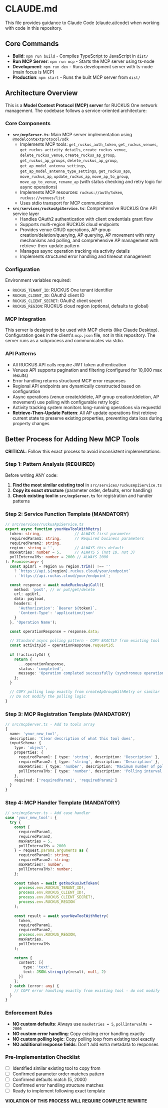 # CLAUDE.md

This file provides guidance to Claude Code (claude.ai/code) when working with code in this repository.

## Core Commands

- **Build**: `npm run build` - Compiles TypeScript to JavaScript in `dist/`
- **Run MCP Server**: `npm run mcp` - Starts the MCP server using ts-node
- **Development**: `npm run dev` - Runs development server with ts-node (main focus is MCP)
- **Production**: `npm start` - Runs the built MCP server from `dist/`

## Architecture Overview

This is a **Model Context Protocol (MCP) server** for RUCKUS One network management. The codebase follows a service-oriented architecture:

### Core Components
- **`src/mcpServer.ts`**: Main MCP server implementation using `@modelcontextprotocol/sdk`
  - Implements MCP tools: `get_ruckus_auth_token`, `get_ruckus_venues`, `get_ruckus_activity_details`, `create_ruckus_venue`, `delete_ruckus_venue`, `create_ruckus_ap_group`, `get_ruckus_ap_groups`, `delete_ruckus_ap_group`, `get_ap_model_antenna_settings`, `get_ap_model_antenna_type_settings`, `get_ruckus_aps`, `move_ruckus_ap`, `update_ruckus_ap`, `move_ap_to_group`, `move_ap_to_venue`, `rename_ap` (with status checking and retry logic for async operations)
  - Implements MCP resources: `ruckus://auth/token`, `ruckus://venues/list`
  - Uses stdio transport for MCP communication
- **`src/services/ruckusApiService.ts`**: Comprehensive RUCKUS One API service layer
  - Handles OAuth2 authentication with client credentials grant flow
  - Supports multi-region RUCKUS cloud endpoints
  - Provides venue CRUD operations, AP group creation/deletion/querying, AP querying, AP movement with retry mechanisms and polling, and comprehensive AP management with retrieve-then-update pattern
  - Manages async operation tracking via activity details
  - Implements structured error handling and timeout management

### Configuration
Environment variables required:
- `RUCKUS_TENANT_ID`: RUCKUS One tenant identifier
- `RUCKUS_CLIENT_ID`: OAuth2 client ID
- `RUCKUS_CLIENT_SECRET`: OAuth2 client secret  
- `RUCKUS_REGION`: RUCKUS cloud region (optional, defaults to global)

### MCP Integration
This server is designed to be used with MCP clients (like Claude Desktop). Configuration goes in the client's `mcp.json` file, not in this repository. The server runs as a subprocess and communicates via stdio.

### API Patterns
- All RUCKUS API calls require JWT token authentication
- Venues API supports pagination and filtering (configured for 10,000 max results)
- Error handling returns structured MCP error responses
- Regional API endpoints are dynamically constructed based on configuration
- Async operations (venue create/delete, AP group creation/deletion, AP movement) use polling with configurable retry logic
- Activity tracking system monitors long-running operations via requestId
- **Retrieve-Then-Update Pattern**: All AP update operations first retrieve current state to preserve existing properties, preventing data loss during property changes

## Better Process for Adding New MCP Tools

**CRITICAL**: Follow this exact process to avoid inconsistent implementations:

### Step 1: Pattern Analysis (REQUIRED)
Before writing ANY code:
1. **Find the most similar existing tool** in `src/services/ruckusApiService.ts`
2. **Copy its exact structure** (parameter order, defaults, error handling)
3. **Check existing tool in `src/mcpServer.ts`** for registration and handler patterns

### Step 2: Service Function Template (MANDATORY)
```typescript
// src/services/ruckusApiService.ts
export async function yourNewToolWithRetry(
  token: string,               // ALWAYS first parameter
  requiredParam1: string,      // Required business parameters
  requiredParam2: string,      
  region: string = '',         // ALWAYS this default
  maxRetries: number = 5,      // ALWAYS 5 (not 10, not 3)
  pollIntervalMs: number = 2000 // ALWAYS 2000
): Promise<any> {
  const apiUrl = region && region.trim() !== ''
    ? `https://api.${region}.ruckus.cloud/your/endpoint`
    : `https://api.ruckus.cloud/your/endpoint`;

  const response = await makeRuckusApiCall({
    method: 'post', // or put/get/delete
    url: apiUrl,
    data: payload,
    headers: {
      'Authorization': `Bearer ${token}`,
      'Content-Type': 'application/json'
    }
  }, 'Operation Name');

  const operationResponse = response.data;
  
  // Standard async polling pattern - COPY EXACTLY from existing tool
  const activityId = operationResponse.requestId;
  
  if (!activityId) {
    return {
      ...operationResponse,
      status: 'completed',
      message: 'Operation completed successfully (synchronous operation)'
    };
  }

  // COPY polling loop exactly from createApGroupWithRetry or similar
  // Do not modify the polling logic
}
```

### Step 3: MCP Registration Template (MANDATORY)
```typescript
// src/mcpServer.ts - Add to tools array
{
  name: 'your_new_tool',
  description: 'Clear description of what this tool does',
  inputSchema: {
    type: 'object',
    properties: {
      requiredParam1: { type: 'string', description: 'Description' },
      requiredParam2: { type: 'string', description: 'Description' },
      maxRetries: { type: 'number', description: 'Maximum number of polling retries (default: 5)' },
      pollIntervalMs: { type: 'number', description: 'Polling interval in milliseconds (default: 2000)' }
    },
    required: ['requiredParam1', 'requiredParam2']
  }
}
```

### Step 4: MCP Handler Template (MANDATORY)
```typescript
// src/mcpServer.ts - Add case handler
case 'your_new_tool': {
  try {
    const { 
      requiredParam1,
      requiredParam2,
      maxRetries = 5,
      pollIntervalMs = 2000
    } = request.params.arguments as {
      requiredParam1: string;
      requiredParam2: string;
      maxRetries?: number;
      pollIntervalMs?: number;
    };
    
    const token = await getRuckusJwtToken(
      process.env.RUCKUS_TENANT_ID!,
      process.env.RUCKUS_CLIENT_ID!,
      process.env.RUCKUS_CLIENT_SECRET!,
      process.env.RUCKUS_REGION
    );
    
    const result = await yourNewToolWithRetry(
      token,
      requiredParam1,
      requiredParam2,
      process.env.RUCKUS_REGION,
      maxRetries,
      pollIntervalMs
    );
    
    return {
      content: [{
        type: 'text',
        text: JSON.stringify(result, null, 2)
      }]
    };
  } catch (error: any) {
    // COPY error handling exactly from existing tool - do not modify
  }
}
```

### Enforcement Rules
- **NO custom defaults**: Always use `maxRetries = 5`, `pollIntervalMs = 2000`
- **NO custom error handling**: Copy existing error handling exactly
- **NO custom polling logic**: Copy polling loop from existing tool exactly
- **NO additional response fields**: Don't add extra metadata to responses

### Pre-Implementation Checklist
- [ ] Identified similar existing tool to copy from
- [ ] Confirmed parameter order matches pattern
- [ ] Confirmed defaults match (5, 2000)
- [ ] Confirmed error handling structure matches
- [ ] Ready to implement following exact template

**VIOLATION OF THIS PROCESS WILL REQUIRE COMPLETE REWRITE**